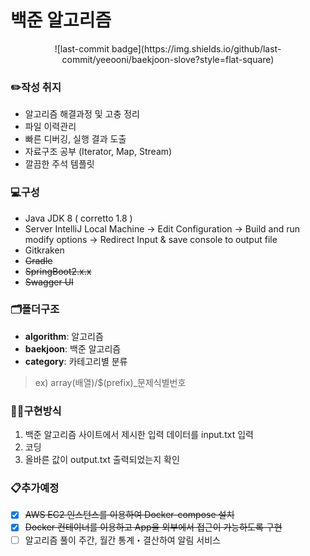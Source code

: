 # 백준 알고리즘
<div align="center">
    ![last-commit badge](https://img.shields.io/github/last-commit/yeeooni/baekjoon-slove?style=flat-square)
</div>

### ✏️작성 취지
- 알고리즘 해결과정 및 고충 정리
- 파일 이력관리 
- 빠른 디버깅, 실행 결과 도출
- 자료구조 공부 (Iterator, Map, Stream)
- 깔끔한 주석 템플릿 

### 💻구성
- Java JDK 8 ( corretto 1.8 )
- Server IntelliJ Local Machine -> Edit Configuration -> Build and run modify options -> Redirect Input & save console to output file  
- Gitkraken
- ~~Gradle~~
- ~~SpringBoot2.x.x~~
- ~~Swagger UI~~

### 🗂️폴더구조
- **algorithm**: 알고리즘
- **baekjoon**: 백준 알고리즘
- **category**: 카테고리별 분류

> ex) array(배열)/$(prefix)_문제식별번호

### 👨‍💻구현방식
1. 백준 알고리즘 사이트에서 제시한 입력 데이터를 input.txt 입력
2. 코딩
3. 올바른 값이 output.txt 출력되었는지 확인

### 📋추가예정
- [X] ~~AWS EC2 인스턴스를 이용하여 Docker-compose 설치~~
- [X] ~~Docker 컨테이너를 이용하고 App을 외부에서 접근이 가능하도록 구현~~
- [ ] 알고리즘 풀이 주간, 월간 통계・결산하여 알림 서비스